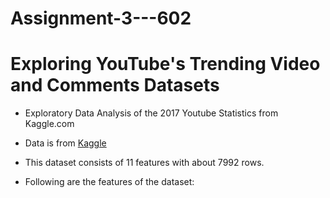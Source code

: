 # Assignment-3---602

# **Exploring YouTube's Trending Video and Comments Datasets**

* Exploratory Data Analysis of the 2017 Youtube Statistics from Kaggle.com

* Data is from [Kaggle](https://www.kaggle.com/datasnaek/youtube?select=UScomments.csv)

* This dataset consists of 11 features with about 7992 rows.

* Following are the features of the dataset:

